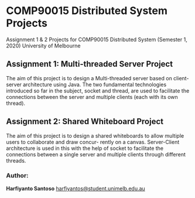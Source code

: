 # COMP90015 Distributed System Projects
Assignment 1 &amp; 2 Projects for COMP90015 Distributed System (Semester 1, 2020)
University of Melbourne

## Assignment 1: Multi-threaded Server Project

The aim of this project is to design a Multi-threaded server based on client-server architecture using Java. The two
fundamental technologies introduced so far in the subject, socket and thread, are used to facilitate the connections
between the server and multiple clients (each with its own thread).

## Assignment 2: Shared Whiteboard Project

The aim of this project is to design a shared whiteboards to allow multiple users to collaborate and draw concur-
rently on a canvas. Server-Client architecture is used in this with the help of socket to facilitate the connections
between a single server and multiple clients through different threads.

### Author:

**Harfiyanto Santoso**
harfiyantos@student.unimelb.edu.au
